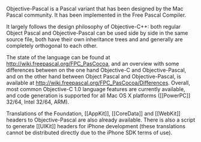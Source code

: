 

Objective-Pascal is a Pascal variant that has been designed by the Mac Pascal community. It has been implemented in the Free Pascal Compiler.

It largely follows the design philosophy of Objective-C++: both regular Object Pascal and Objective-Pascal can be used side by side in the same source file, both have their own inheritance trees and and generally are completely orthogonal to each other.

The state of the language can be found at http://wiki.freepascal.org/FPC_PasCocoa, and an overview with some differences between on the one hand Objective-C and Objective-Pascal, and on the other hand between Object Pascal and Objective-Pascal, is available at http://wiki.freepascal.org/FPC_PasCocoa/Differences. Overall, most common Objective-C 1.0 language features are currently available, and code generation is supported for all Mac OS X platforms ([[PowerPC]] 32/64, Intel 32/64, ARM).

Translations of the Foundation, [[AppKit]], [[CoreData]] and [[WebKit]] headers to Objective-Pascal are also already available. There is also a script to generate [[UIKit]] headers for iPhone development (these translations cannot be distributed directly due to the iPhone SDK terms of use).